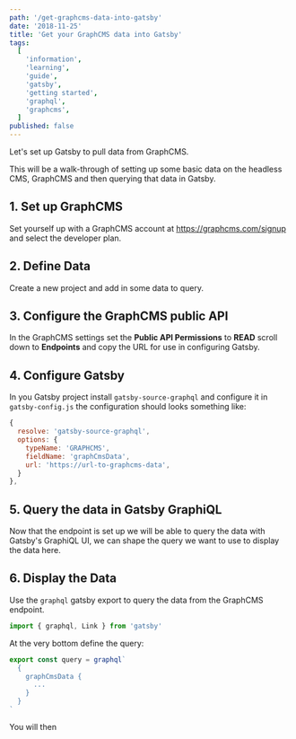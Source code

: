 ```yaml
---
path: '/get-graphcms-data-into-gatsby'
date: '2018-11-25'
title: 'Get your GraphCMS data into Gatsby'
tags:
  [
    'information',
    'learning',
    'guide',
    'gatsby',
    'getting started',
    'graphql',
    'graphcms',
  ]
published: false
---
```


Let's set up Gatsby to pull data from GraphCMS.

This will be a walk-through of setting up some basic data on the
headless CMS, GraphCMS and then querying that data in Gatsby.

## 1. Set up GraphCMS

Set yourself up with a GraphCMS account at https://graphcms.com/signup
and select the developer plan.

## 2. Define Data

Create a new project and add in some data to query.

## 3. Configure the GraphCMS public API

In the GraphCMS settings set the **Public API Permissions** to
**READ** scroll down to **Endpoints** and copy the URL for use in
configuring Gatsby.

## 4. Configure Gatsby

In you Gatsby project install `gatsby-source-graphql` and configure it
in `gatsby-config.js` the configuration should looks something like:

```js
{
  resolve: 'gatsby-source-graphql',
  options: {
    typeName: 'GRAPHCMS',
    fieldName: 'graphCmsData',
    url: 'https://url-to-graphcms-data',
  }
},
```

## 5. Query the data in Gatsby GraphiQL

Now that the endpoint is set up we will be able to query the data with
Gatsby's GraphiQL UI, we can shape the query we want to use to display
the data here.

## 6. Display the Data

Use the `graphql` gatsby export to query the data from the GraphCMS
endpoint.

```js
import { graphql, Link } from 'gatsby'
```

At the very bottom define the query:

```js
export const query = graphql`
  {
    graphCmsData {
      ...
    }
  }
`
```

You will then
